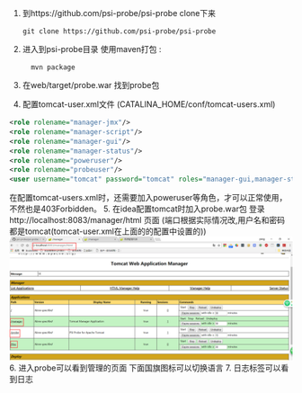 1. 到https://github.com/psi-probe/psi-probe clone下来
    ```
    git clone https://github.com/psi-probe/psi-probe
2.  进入到psi-probe目录
   使用maven打包 :
      ```
        mvn package
      ```
3. 在web/target/probe.war 找到probe包

4. 配置tomcat-user.xml文件 (CATALINA_HOME/conf/tomcat-users.xml)
  ```xml
  <role rolename="manager-jmx"/>
  <role rolename="manager-script"/>
  <role rolename="manager-gui"/>
  <role rolename="manager-status"/>
  <role rolename="poweruser"/>
  <role rolename="probeuser"/>
  <user username="tomcat" password="tomcat" roles="manager-gui,manager-status,manager-script,manager-jmx,poweruser,probeuser"/>
  ```
  在配置tomcat-users.xml时，还需要加入poweruser等角色，才可以正常使用，不然也是403Forbidden。
5. 在idea配置tomcat时加入probe.war包
    登录http://localhost:8083/manager/html 页面 (端口根据实际情况改,用户名和密码都是tomcat(tomcat-user.xml在上面的的配置中设置的))
    ![](assets/markdown-img-paste-20170928131047973.png)
6. 进入probe可以看到管理的页面
   下面国旗图标可以切换语言
7. 日志标签可以看到日志
